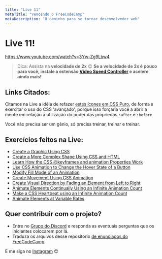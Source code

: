 ```yaml
---
title: "Live 11"
metaTitle: "Vencendo o FreeCodeCamp"
metaDescription: "O caminho para se tornar desenvolvedor web"
---
```


# Live 11!

https://www.youtube.com/watch?v=3Yw-Zg9Lbw4

> Dica: Assista na **velocidade de 2x** 😉 **Se a velocidade de 2x é pouco para você, instale a extensão [Video Speed Controller](http://bit.ly/2YjPJn2) e acelere ainda mais!**

## Links Citados:

Citamos na Live a idéia de refazer [estes ícones em CSS Puro](https://cssicon.space/#/icon/key), de forma a exercitar o uso do CSS 'avançado', porque isso forçaria você a abrir a mente em relação a utilização do poder das propriedas `:after` e `:before`

Você não precisa ser um gênio, só precisa treinar, treinar e treinar.

[](https://i.pinimg.com/originals/85/7a/be/857abe1f864f15acf758b2fc627d57b7.png)


## Exercícios feitos na Live: 

-   [Create a Graphic Using CSS](https://www.freecodecamp.org/learn/responsive-web-design/applied-visual-design/create-a-graphic-using-css)
-   [Create a More Complex Shape Using CSS and HTML](https://www.freecodecamp.org/learn/responsive-web-design/applied-visual-design/create-a-more-complex-shape-using-css-and-html)
-   [Learn How the CSS @keyframes and animation Properties Work](https://www.freecodecamp.org/learn/responsive-web-design/applied-visual-design/learn-how-the-css-keyframes-and-animation-properties-work)
-   [Use CSS Animation to Change the Hover State of a Button](https://www.freecodecamp.org/learn/responsive-web-design/applied-visual-design/use-css-animation-to-change-the-hover-state-of-a-button)
-   [Modify Fill Mode of an Animation](https://www.freecodecamp.org/learn/responsive-web-design/applied-visual-design/modify-fill-mode-of-an-animation)
-   [Create Movement Using CSS Animation](https://www.freecodecamp.org/learn/responsive-web-design/applied-visual-design/create-movement-using-css-animation)
-   [Create Visual Direction by Fading an Element from Left to Right](https://www.freecodecamp.org/learn/responsive-web-design/applied-visual-design/create-visual-direction-by-fading-an-element-from-left-to-right)
-   [Animate Elements Continually Using an Infinite Animation Count](https://www.freecodecamp.org/learn/responsive-web-design/applied-visual-design/animate-elements-continually-using-an-infinite-animation-count)
-   [Make a CSS Heartbeat using an Infinite Animation Count](https://www.freecodecamp.org/learn/responsive-web-design/applied-visual-design/make-a-css-heartbeat-using-an-infinite-animation-count)
-   [Animate Elements at Variable Rates](https://www.freecodecamp.org/learn/responsive-web-design/applied-visual-design/animate-elements-at-variable-rates)

## Quer contribuir com o projeto?

- Entre no [Grupo do Discord](https://bit.ly/discord-reativa) e responda as eventuais perguntas que os iniciantes colocarem por lá.
- Traduza os arquivos desse repositório [de enunciados do FreeCodeCamp](https://github.com/reativa/traducao-freecodecamp)

E me siga no [Instagram](http://bit.ly/reativa-insta) 😊
